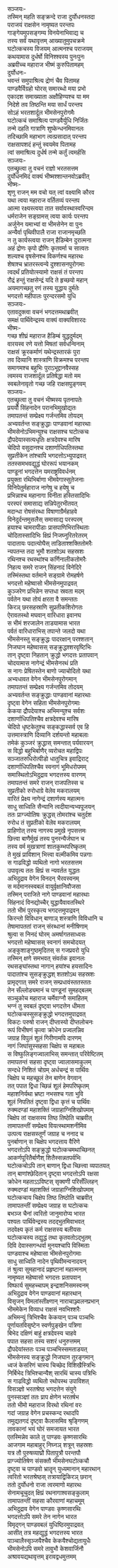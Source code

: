 सञ्जयः-  
तस्मिन् महति सङ्क्रन्दे राजा दुर्योधनस्तदा  
पराजयं राक्षसेन नामृष्यत परन्तपः  
गाङ्गेयमुपसङ्गम्य विनयेनाभिवाद्य च  
तस्य सर्वं यथावृत्तम् आख्यातुमुपचक्रमे  
घटोत्कचस्य विजयम् आत्मनश्च पराजयम्  
कथयामास दुर्धर्षो विनिश्श्वस्य पुनःपुनः  
अब्रवीच्च महाराज भीष्मं कुरुपितामहम्  
दुर्योधनः-  
भवन्तं समुपाश्रित्य द्रोणं चैव पितामह  
पाण्डवैर्विग्रहो घोरस् समारब्धो मया प्रभो  
एकादश समाख्याता अक्षौहिण्यश्च या मम  
निदेशे तव तिष्ठन्ति मया सार्धं परन्तप  
सोऽहं भरतशार्दूल भीमसेनपुरोगमैः  
घटोत्कचं समाश्रित्य पाण्डवैर्युधि निर्जितः  
तन्मे दहति गात्राणि शुष्केन्धनमिवानलः  
तदिच्छामि महाभाग त्वत्प्रसादात् परन्तप  
राक्षसापशदं हन्तुं स्वयमेव पितामह  
त्वां समाश्रित्य दुर्धर्ष तन्मे कर्तुं त्वमर्हसि  
सञ्जयः-  
एतच्छ्रुत्वा तु वचनं राज्ञो भरतसत्तम  
दुर्योधनमिदं वाक्यं भीष्मश्शान्तनवोऽब्रवीत्  
भीष्मः-  
शृणु राजन् मम वचो यत् त्वां वक्ष्यामि कौरव  
यथा त्वया महाराज वर्तितव्यं परन्तप  
आत्मा रक्ष्यस्त्वया तात सर्वावस्थास्वरिन्दम  
धर्मराजेन सङ्ग्रामस् त्वया कार्यः परन्तप  
अर्जुनेन यमाभ्यां वा भीमसेनेन वा पुनः  
अन्यैर्वा पृथिवीपालै राजा राजानमृच्छति  
न तु कार्यस्त्वया राजन् हैडिम्बेन दुरात्मना  
अहं द्रोणः कृपो द्रौणिः कृतवर्मा च सात्वतः  
शल्यश्च वृषसेनश्च विकर्णश्च महारथः  
शेषाश्च भ्रातरस्त्वन्ये दुश्शासनपुरोगमाः  
त्वदर्थं प्रतियोत्स्यामो राक्षसं तं परन्तप  
रौद्रं हन्तुं राक्षसेन्द्रं यदि ते हृच्छयो महान्  
अयमागच्छतु रणं तस्य युद्धाय दुर्मतेः  
भगदत्तो महीपालः पुरन्दरसमो युधि  
सञ्जयः-  
एतावदुक्त्वा वचनं भगदत्तमथाब्रवीत्  
समक्षं पार्थिवेन्द्रस्य वाक्यं वाक्यविशारदः  
भीष्मः-  
गच्छ शीघ्रं महाराज हैडिम्बं युद्धदुर्मदम्  
वारयस्व रणे यत्तो मिषतां सर्वधन्विनाम्  
राक्षसं क्रूरकर्माणं यथेन्द्रस्तारकं पुरा  
तव दिव्यानि शास्त्राणि विक्रमश्च परन्तप  
समागमश्च बहुभिः पुराऽभूद्दानवैस्सह  
त्वमस्य राजशार्दूल प्रतिषेद्धा मतो मम  
स्वबलेनावृतो गच्छ जहि राक्षसपुङ्गवम्  
सञ्जयः-  
एतच्छ्रुत्वा तु वचनं भीष्मस्य पृतनापतेः  
प्रययौ सिंहनादेन परानभिमुखोद्यतः  
तमापतन्तं सम्प्रेक्ष्य गर्जन्तमिव तोयदम्  
अभ्यवर्तन्त सङ्क्रुद्धाः पाण्डवानां महारथाः  
भीमसेनोऽभिमन्युश्च राक्षसश्च घटोत्कचः  
द्रौपदेयास्सत्यधृतिः क्षत्रदेवश्च मारिष  
चेदिपो वसुदानश्च दशार्णाधिपतिस्तथा  
सुप्रतीकेन तांश्चापि भगदत्तोऽभ्युपाद्रवत्  
ततस्समभवद्युद्धं घोररूपं भयानकम्  
पाण्डूनां भगदत्तेन यमराष्ट्रविवर्धनम्  
प्रयुक्ता रथिभिर्बाणा भीमवेगास्सुतेजनाः  
विनिपेतुर्महाराज नागेषु च हयेषु च  
प्रभिन्नाश्च महानागा विनीता हस्तिसादिभिः  
परस्परं समासाद्य सन्निपेतुरभीतवत्  
मदान्धा रोषसंरब्धा विषाणाग्रैर्महाहवे  
विनेदुर्दन्तमुसलैस् समासाद्य परस्परम्  
हयाश्च चामरापीडाः प्रासपाणिभिरास्थिताः  
चोदितास्सादिभिः क्षिप्रं निजघ्नुरितरेतरम्  
पादातायः पदात्योघैस् ताडिताश्शक्तितोमरैः  
न्यपतन्त तदा भूमौ शतशोऽथ सहस्रशः  
रथिनश्च रथस्थांश्च कर्णिनालीकतोमरैः  
निहत्य समरे राजन् सिंहनादं विनेदिरे  
तस्मिंस्तथा वर्तमाने सङ्ग्रामे रोमहर्षणे  
भगदत्तो महेष्वासो भीमसेनमुपाद्रवत्  
कुञ्जरेण प्रभिन्नेन सप्तधा स्रवता मदम्  
पर्वतेन यथा तोयं क्षरता वै समन्ततः  
किरञ् छरसहस्राणि सुप्रतीकशिरोगतः  
ऐरावतस्थो मघवान् वारिधारा इवानघ  
स भीमं शरजालेन ताडयामास भारत  
पर्वतं वारिधाराभिस् तपान्ते जलदो यथा  
भीमसेनस्तु सङ्क्रुद्धः पादरक्षान् परश्शतान्  
निजघान महेष्वासस् सङ्क्रुद्धश्शरवृष्टिभिः  
तान् दृष्ट्वा निहतान् क्रुद्धो भगदत्तः प्रतापवान्  
चोदयामास नागेन्द्रं भीमसेनरथं प्रति  
स नागः प्रेषितस्तेन बाणो ज्याचोदितो यथा  
अभ्यधावत वेगेन भीमसेनपुरोगमान्  
तमापतन्तं सम्प्रेक्ष्य गर्जन्तमिव तोदयम्  
अभ्यवर्तन्त सङ्क्रुद्धाः पाण्डवानां महारथाः  
दृष्ट्वा वेगेन सहिता भीमसेनपुरोगमाः  
केकया द्रौपदेयाश्च अभिमन्युश्च सर्वशः  
दशार्णाधिपतिश्चैव क्षत्रदेवश्च मारिष  
चेदिपो धृष्टकेतुश्च सङ्कद्धास्सर्व एव हि  
उत्तमास्त्राणि दिव्यानि दर्शयन्तो महाबलाः  
तमेकं कुञ्जरं क्रुद्धास् समन्तात् पर्यवारयन्  
स विद्धो बहुभिर्बाणैर् व्यरोचत महाद्विपः  
सञ्जातरुधिरोत्पीडो धातुचित्र इवाद्रिराट्  
दशार्णाधिपतिश्चैव स्वनागं भूमिधरोपमम्  
समास्थितोऽभिदुद्राव भगदत्तस्य वारणम्  
तमापतन्तं समरे राजन् राजपतिस्स च  
सुप्रतीको रुरोधाग्रे वेलेव मकरालयम्  
वारितं प्रेक्ष्य नागेन्द्रं दशार्णस्य महात्मनः  
साधु साध्विति सैन्यानि त्वदीयान्यभ्यपूजयन्  
ततः प्राग्ज्योतिषः क्रुद्धस् तोमरांश्च चतुर्दश  
रुरोध तं सुप्रतीको वेलेव मकरालयम्  
प्राहिणोत् तस्य नागस्य प्रमुखे नृपसत्तमः  
छित्त्वा बाणैर्मुखं तस्य पुनरन्यैर्जघान च  
तस्य वर्म मुखत्राणां शातकुम्भपरिष्कृतम्  
ते मुखं प्राविशान् भित्त्वा वल्मीकमिव पन्नगाः  
स गाढविद्धो व्यथितो नागो भरतसत्तम  
उपावृत्य ततः क्षिप्रं स न्यवर्तत युद्धतः  
अभिदुद्राव वेगेन विनदन् भैरवस्वनम्  
स मर्दमानस्स्वबलं वायुर्वृक्षानिवौजसा  
तस्मिन् पराजिते नागे पाण्डवानां महारथाः  
सिंहनादं विनद्योच्चैर् युद्धायैवावतस्थिरे  
ततो भीमं पुरस्कृत्य भगदत्तमुपाद्रवन्  
किरन्तो विविधान् बाणाञ् शस्त्राणि विविधानि च  
तेषामापततां राजन् संरब्धानां मनीषिणाम्  
श्रुत्वा स निनदं घोरम् अमर्षागतसाध्वसः  
भगदत्तो महेष्वासस् स्वनागं समचोदयत्  
अङ्कुशाङ्गुष्ठमृदितस् स गजप्रवरो युधि  
तस्मिन् क्षणे समभवत् संवर्तक इवानलः  
रथसङ्घांस्तथा नागान् हयांश्च हयसादिनः  
पादातांश्च सुसङ्क्रुद्धश् शतशोऽथ सहस्रशः  
प्रामृद्गात् समरे राजन् सम्प्रधावंस्ततस्ततः  
तेन सँल्लोड्यमानं च पाण्डूनां सुमहद्बलम्  
सञ्चुकोच महाराज चर्मेवाग्नौ समाहितम्  
भग्नं तु स्वबलं दृष्ट्वा भगदत्तेन धीमता  
घटोत्कचस्सुसङ्क्रुद्धो भगदत्तमुपाद्रवत्  
विकटः परुषो राजन् दीप्तास्यो दीप्तलोचनः  
रूपं विभीषणं कृत्वा क्रोधेन प्रज्वलन्निव  
जग्राह विपुलं शूलं गिरीणामपि दारणम्  
नागं जिघांसुस्सहसा चिक्षेप स महाबलः  
स विष्फुलिङ्गज्वालाभिस् समन्तात् परिवेष्टितम्  
तमापतन्तं सहसा दृष्ट्वा ज्वालासमाकुलम्  
सन्दधे निशितं चोग्रम् अर्धचन्द्रं स पार्थिवः  
चिक्षेप च महच्छूलं तेन बाणेन वेगवान्  
तत् पपात द्विधा च्छिन्नं शूलं हेमपरिष्कृतम्  
महाशनिर्यथा भ्रष्टा नभसश्च गता भुवि  
शूलं निपतितं दृष्ट्वा द्विधा कृत्तं च पार्थिवः  
रुक्मदण्डां महाशक्तिं जग्राहाग्निशिखोपमाम्  
चिक्षेप तां राक्षसस्य तिष्ठ तिष्ठेति चाब्रवीत्  
तामापतन्तीं सम्प्रेक्ष्य वियत्स्थामशनीमिव  
उत्पत्य राक्षसस्तूर्णं जग्राह च ननाद च  
पुनर्बाणान् स चिक्षेप भगदत्ताय वैरिणे  
भगदत्तोऽपि सङ्क्रुद्धो घटोत्कचमथाच्छिनत्  
आकर्णपूरितैर्बाणैश् शितैस्सन्नतपर्वभिः  
घटोत्कचोऽपि तान् बाणान् द्विधा च्छित्त्वा व्यपातयत्  
तान् बाणांश्छेदितान् दृष्ट्वा भगदत्तोऽपि रक्षसा  
क्रोधेन महताऽऽविष्टस् सृक्वणी परिसँल्लिहन्  
रुक्मदण्डां महाशक्तिं जग्राहाग्निशिखोपमाम्  
घटोत्कचाय चिक्षेप तिष्ठ तिष्ठोति चाब्रवीत्  
तामापतन्तीं सम्प्रेक्ष्य जग्राह स घटोत्कचः  
बभञ्ज चैनां त्वरितो जानुमारोप्य भारत  
पश्यतः पार्थिवेन्द्रस्य तदद्भुतमिवाभवत्  
तदवेक्ष्य कृतं कर्म राक्षसस्य बलीयसः  
घटोत्कचस्य तद्युद्धं तथा कृतवतोऽद्भुतम्  
दिवि देवास्सगन्धर्वा मुनयश्चापि विस्मिताः  
पाण्डवाश्च महेष्वासा भीमसेनपुरोगमाः  
साधु साध्विति नादेन पृथिवीमन्वनादयन्  
तं श्रुत्वा सुमहानादं प्रहृष्टानां महात्मनाम्  
नामृष्यत महेष्वासो भगदत्तः प्रतापवान्  
विष्फार्य सुमहच्चापम् इन्द्राशनिसमस्वनम्  
अभिदुद्राव वेगेन पाण्डवानां महारथान्  
विसृजन् विमलांस्तीक्ष्णान् नाराचाञ्ज्वलनप्रभान्  
भीममेकेन विव्याध राक्षसं नवभिश्शरैः  
अभिमन्युं त्रिभिश्चैव केकयान् पञ्च पञ्चभिः  
पूर्णायतविसृष्टेन स्वर्णपुङ्खेन पत्रिणा  
बिभेद दक्षिणं बाहुं क्षत्रदेवस्य चाहवे  
पपात सहसा तस्य सशरं धनुरुत्तमम्  
द्रौपदेयांस्ततः पञ्च पञ्चभिस्समताडयत्  
भीमसेनस्य सङ्क्रुद्धो निजघान तुरङ्गमान्  
ध्वजं केसरिणं चास्य चिच्छेद विशिखैस्त्रिभिः  
निर्बिभेद त्रिभिश्चान्यैश् सारथिं चास्य पत्रिभिः  
स गाढविद्धो व्यथितो रथोपस्थ उपाविशत्  
विसञ्ज्ञो भरतश्रेष्ठ भगदत्तेन संयुगे  
पुनस्सञ्ज्ञां ततः प्राप क्षेणेन भरतर्षभ  
ततो भीमो महाराज विरथो रथिनां वरः  
गदां जग्राह वेगेन प्रचस्कन्द रथादपि  
तमुद्यतगदं दृष्ट्वा कैलासमिव श्रृङ्गिणम्  
तावकानां भयं घोरं समजायत भारत  
एतस्मिन्नेव काले तु पाण्डवः कृष्णसारथिः  
आजगाम महाबाहुर् निघ्नञ् शत्रून् सहस्रशः  
यत्र तौ पुरुषव्याघ्रौ पितापुत्रौ परन्तपौ  
प्राग्ज्योतिषेण संसक्तौ भीमसेनघटोत्कचौ  
दृष्ट्वा च पाण्डवो भ्रातॄन् युध्यमानान् महारथान्  
त्वरितो भरतश्रेष्ठस् तत्रायाद्विकिरञ् छरान्  
ततो दुर्योधनो राजा त्वरमाणो महारथः  
सेनामचूचुदत् क्षिप्रं रथनागाश्वसङ्कुलाम्  
तामापतन्तीं सहसा कौरवाणां महाचमूम्  
अभिदुद्राव वेगेन पाण्डवः कृष्णसारथिः  
भगदत्तोऽपि समरे तेन नागेन भारत  
विमृद्गन् पाण्डवबलं युधिष्ठिरमुपाद्रवत्  
आसीत् तत्र महद्युद्धं भगदत्तस्य भारत  
पाञ्चालैस्सृञ्जयैश्चैव केकयैश्चोद्यतायुधैः  
भीमसेनोऽपि समरे तावुभौ केशवार्जिनौ  
अश्रावयद्यथावृत्तम् इरावद्वधमुत्तमम्  
